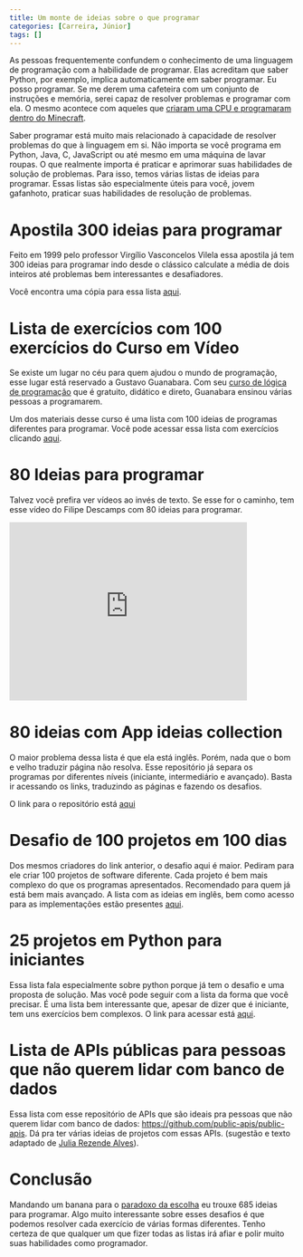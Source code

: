 ```yaml
---
title: Um monte de ideias sobre o que programar
categories: [Carreira, Júnior]
tags: []
---
```


As pessoas frequentemente confundem o conhecimento de uma linguagem de programação com a habilidade de programar. Elas acreditam que saber Python, por exemplo, implica automaticamente em saber programar. Eu posso programar. Se me derem uma cafeteira com um conjunto de instruções e memória, serei capaz de resolver problemas e programar com ela. O mesmo acontece com aqueles que [criaram uma CPU e programaram dentro do Minecraft](https://sergioprado.org/construindo-computadores-com-minecraft/).

Saber programar está muito mais relacionado à capacidade de resolver problemas do que à linguagem em si. Não importa se você programa em Python, Java, C, JavaScript ou até mesmo em uma máquina de lavar roupas. O que realmente importa é praticar e aprimorar suas habilidades de solução de problemas. Para isso, temos várias listas de ideias para programar. Essas listas são especialmente úteis para você, jovem gafanhoto, praticar suas habilidades de resolução de problemas.

# Apostila 300 ideias para programar

Feito em 1999 pelo professor Virgílio Vasconcelos Vilela essa apostila já tem 300 ideias para programar indo desde o clássico calculate a média de dois inteiros até problemas bem interessantes e desafiadores. 

Você encontra uma cópia para essa lista [aqui](/assets/300ideias.pdf).

# Lista de exercícios com 100 exercícios do Curso em Vídeo

Se existe um lugar no céu para quem ajudou o mundo de programação, esse lugar está reservado a Gustavo Guanabara. Com seu [curso de lógica de programação](https://www.cursoemvideo.com/curso/curso-de-algoritmo/) que é gratuito, didático e direto, Guanabara ensinou várias pessoas a programarem. 

Um dos materiais desse curso é uma lista com 100 ideias de programas diferentes para programar. Você pode acessar essa lista com exercícios clicando [aqui](https://www.cursoemvideo.com/wp-content/uploads/2019/08/exercicios-algoritmos.pdf).

# 80 Ideias para programar

Talvez você prefira ver vídeos ao invés de texto. Se esse for o caminho, tem esse vídeo do Filipe Descamps com 80 ideias para programar.

<iframe width="420" height="315" src="https://www.youtube.com/embed/H4CCPaYLTWg" frameborder="0"></iframe>

# 80 ideias com App ideias collection

O maior problema dessa lista é que ela está inglês. Porém, nada que o bom e velho traduzir página não resolva. 
Esse repositório já separa os programas por diferentes níveis (iniciante, intermediário e avançado). Basta ir acessando os links, traduzindo as páginas e fazendo os desafios. 

O link para o repositório está [aqui](https://github.com/florinpop17/app-ideas)

# Desafio de 100 projetos em 100 dias 

Dos mesmos criadores do link anterior, o desafio aqui é maior. Pediram para ele criar 100 projetos de software diferente. Cada projeto é bem mais complexo do que os programas apresentados. Recomendado para quem já está bem mais avançado. A lista com as ideias em inglês, bem como acesso para as implementações estão presentes [aqui](https://www.florin-pop.com/blog/2019/09/100-days-100-projects/).

# 25 projetos em Python para iniciantes
Essa lista fala especialmente sobre python porque já tem o desafio e uma proposta de solução. Mas você pode seguir com a lista da forma que você precisar.
É uma lista bem interessante que, apesar de dizer que é iniciante, tem uns exercícios bem complexos. O link para acessar está [aqui](https://www.freecodecamp.org/portuguese/news/25-projetos-em-python-para-iniciantes-ideias-faceis-para-comecar-a-programar-em-python).

# Lista de APIs públicas para pessoas que não querem lidar com banco de dados

Essa lista com esse repositório de APIs que são ideais pra pessoas que não querem lidar com banco de dados: https://github.com/public-apis/public-apis.
Dá pra ter várias ideias de projetos com essas APIs. (sugestão e texto adaptado de [Julia Rezende Alves](https://www.linkedin.com/in/juliarezendealves/)).

# Conclusão

Mandando um banana para o [paradoxo da escolha](https://en.wikipedia.org/wiki/The_Paradox_of_Choice) eu trouxe 685 ideias para programar. Algo muito interessante sobre esses desafios é que podemos resolver cada exercício de várias formas diferentes. Tenho certeza de que qualquer um que fizer todas as listas irá afiar e polir muito suas habilidades como programador.